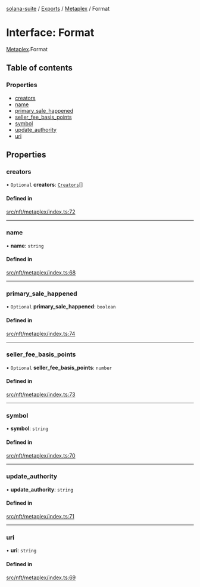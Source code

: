[solana-suite](../README.md) / [Exports](../modules.md) / [Metaplex](../modules/Metaplex.md) / Format

# Interface: Format

[Metaplex](../modules/Metaplex.md).Format

## Table of contents

### Properties

- [creators](Metaplex.Format.md#creators)
- [name](Metaplex.Format.md#name)
- [primary\_sale\_happened](Metaplex.Format.md#primary_sale_happened)
- [seller\_fee\_basis\_points](Metaplex.Format.md#seller_fee_basis_points)
- [symbol](Metaplex.Format.md#symbol)
- [update\_authority](Metaplex.Format.md#update_authority)
- [uri](Metaplex.Format.md#uri)

## Properties

### creators

• `Optional` **creators**: [`Creators`](Metaplex.Creators.md)[]

#### Defined in

[src/nft/metaplex/index.ts:72](https://github.com/fukaoi/solana-suite/blob/20fd35c/src/nft/metaplex/index.ts#L72)

___

### name

• **name**: `string`

#### Defined in

[src/nft/metaplex/index.ts:68](https://github.com/fukaoi/solana-suite/blob/20fd35c/src/nft/metaplex/index.ts#L68)

___

### primary\_sale\_happened

• `Optional` **primary\_sale\_happened**: `boolean`

#### Defined in

[src/nft/metaplex/index.ts:74](https://github.com/fukaoi/solana-suite/blob/20fd35c/src/nft/metaplex/index.ts#L74)

___

### seller\_fee\_basis\_points

• `Optional` **seller\_fee\_basis\_points**: `number`

#### Defined in

[src/nft/metaplex/index.ts:73](https://github.com/fukaoi/solana-suite/blob/20fd35c/src/nft/metaplex/index.ts#L73)

___

### symbol

• **symbol**: `string`

#### Defined in

[src/nft/metaplex/index.ts:70](https://github.com/fukaoi/solana-suite/blob/20fd35c/src/nft/metaplex/index.ts#L70)

___

### update\_authority

• **update\_authority**: `string`

#### Defined in

[src/nft/metaplex/index.ts:71](https://github.com/fukaoi/solana-suite/blob/20fd35c/src/nft/metaplex/index.ts#L71)

___

### uri

• **uri**: `string`

#### Defined in

[src/nft/metaplex/index.ts:69](https://github.com/fukaoi/solana-suite/blob/20fd35c/src/nft/metaplex/index.ts#L69)
